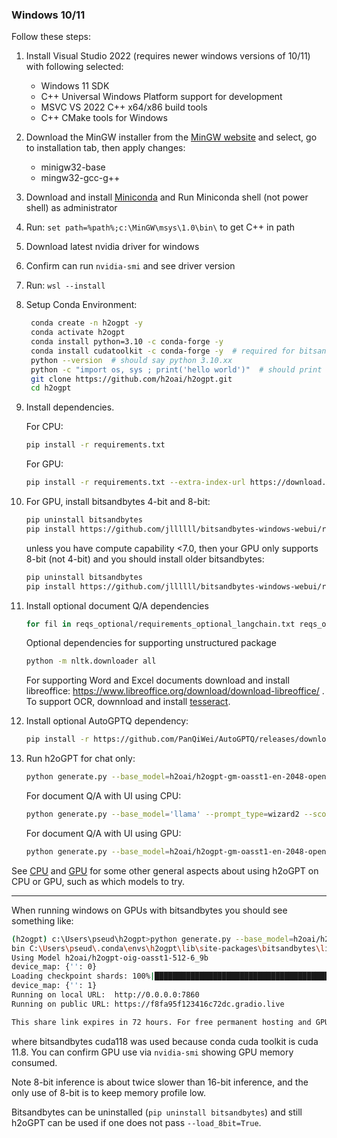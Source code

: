### Windows 10/11

Follow these steps:
1. Install Visual Studio 2022 (requires newer windows versions of 10/11) with following selected:
   * Windows 11 SDK
   * C++ Universal Windows Platform support for development
   * MSVC VS 2022 C++ x64/x86 build tools
   * C++ CMake tools for Windows
2. Download the MinGW installer from the [MinGW website](https://sourceforge.net/projects/mingw/) and select, go to installation tab, then apply changes:
   * minigw32-base
   * mingw32-gcc-g++
3. Download and install [Miniconda](https://docs.conda.io/projects/conda/en/latest/user-guide/install/windows.html) and Run Miniconda shell (not power shell) as administrator
4. Run: `set path=%path%;c:\MinGW\msys\1.0\bin\` to get C++ in path
5. Download latest nvidia driver for windows
6. Confirm can run `nvidia-smi` and see driver version
7. Run: `wsl --install`
8. Setup Conda Environment:
   ```bash
    conda create -n h2ogpt -y
    conda activate h2ogpt
    conda install python=3.10 -c conda-forge -y
    conda install cudatoolkit -c conda-forge -y  # required for bitsandbytes
    python --version  # should say python 3.10.xx
    python -c "import os, sys ; print('hello world')"  # should print "hello world"
    git clone https://github.com/h2oai/h2ogpt.git
    cd h2ogpt
    ```
9. Install dependencies.

    For CPU:
    ```bash
   pip install -r requirements.txt
    ```
   For GPU:
    ```bash
   pip install -r requirements.txt --extra-index-url https://download.pytorch.org/whl/cu118
    ```
10. For GPU, install bitsandbytes 4-bit and 8-bit:
    ```bash
    pip uninstall bitsandbytes
    pip install https://github.com/jllllll/bitsandbytes-windows-webui/raw/main/bitsandbytes-0.39.0-py3-none-any.whl
    ```
    unless you have compute capability <7.0, then your GPU only supports 8-bit (not 4-bit) and you should install older bitsandbytes:
    ```bash
    pip uninstall bitsandbytes
    pip install https://github.com/jllllll/bitsandbytes-windows-webui/raw/main/bitsandbytes-0.38.1-py3-none-any.whl
    ```
11. Install optional document Q/A dependencies
    ```bash
    for fil in reqs_optional/requirements_optional_langchain.txt reqs_optional/requirements_optional_gpt4all.txt reqs_optional/requirements_optional_langchain.gpllike.txt reqs_optional/requirements_optional_langchain.urls.txt ; do pip install -r $fil --extra-index-url https://download.pytorch.org/whl/cu118 ; done
    ```
    Optional dependencies for supporting unstructured package
    ```bash
    python -m nltk.downloader all
    ```
    For supporting Word and Excel documents download and install libreoffice: https://www.libreoffice.org/download/download-libreoffice/ . To support OCR, downnload and install [tesseract](https://github.com/UB-Mannheim/tesseract/wiki).
12. Install optional AutoGPTQ dependency:
    ```bash
    pip install -r https://github.com/PanQiWei/AutoGPTQ/releases/download/v0.2.2/auto_gptq-0.2.2+cu118-cp310-cp310-win_amd64.whl
    ```
14. Run h2oGPT for chat only:
    ```bash
    python generate.py --base_model=h2oai/h2ogpt-gm-oasst1-en-2048-open-llama-7b --score_model=None
    ```
    For document Q/A with UI using CPU:
    ```bash
    python generate.py --base_model='llama' --prompt_type=wizard2 --score_model=None --langchain_mode='UserData' --user_path=user_path
    ```
    For document Q/A with UI using GPU:
    ```bash
    python generate.py --base_model=h2oai/h2ogpt-gm-oasst1-en-2048-open-llama-7b --langchain_mode=MyData --score_model=None
    ```

See [CPU](README_CPU.md) and [GPU](README_GPU.md) for some other general aspects about using h2oGPT on CPU or GPU, such as which models to try.

---

When running windows on GPUs with bitsandbytes you should see something like:
```bash
(h2ogpt) c:\Users\pseud\h2ogpt>python generate.py --base_model=h2oai/h2ogpt-oig-oasst1-512-6_9b --load_8bit=True
bin C:\Users\pseud\.conda\envs\h2ogpt\lib\site-packages\bitsandbytes\libbitsandbytes_cuda118.dll
Using Model h2oai/h2ogpt-oig-oasst1-512-6_9b
device_map: {'': 0}
Loading checkpoint shards: 100%|████████████████████████████████████████████████████████████████████████████████████████████████████████████████████████████████████████████████████████████████████████████████████████████████████████████████████████████████████| 3/3 [00:06<00:00,  2.16s/it]
device_map: {'': 1}
Running on local URL:  http://0.0.0.0:7860
Running on public URL: https://f8fa95f123416c72dc.gradio.live

This share link expires in 72 hours. For free permanent hosting and GPU upgrades (NEW!), check out Spaces: https://huggingface.co/spaces
```
where bitsandbytes cuda118 was used because conda cuda toolkit is cuda 11.8.  You can confirm GPU use via `nvidia-smi` showing GPU memory consumed.

Note 8-bit inference is about twice slower than 16-bit inference, and the only use of 8-bit is to keep memory profile low.

Bitsandbytes can be uninstalled (`pip uninstall bitsandbytes`) and still h2oGPT can be used if one does not pass `--load_8bit=True`.
